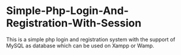 # Simple-Php-Login-And-Registration-With-Session
This is a simple php login and registration system with the support of MySQL as database which can be used on Xampp or Wamp.
